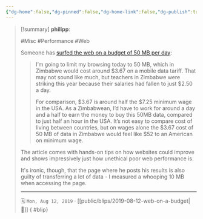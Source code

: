```yaml
---
{"dg-home":false,"dg-pinned":false,"dg-home-link":false,"dg-publish":true,"type":"blip","created-date":"2019-08-12T00:00:00","disabled rules":["yaml-title","yaml-title-alias","file-name-heading"],"title":"philipp @ 2019-08-12","dg-permalink":"2019/08/12/web-on-a-budget/","updated-date":"2025-04-30T22:27:34","dg-path":"blips/2019-08-12-web-on-a-budget.md","permalink":"/2019/08/12/web-on-a-budget/","dgPassFrontmatter":true,"created":"2019-08-12T00:00:00","updated":"2025-04-30T22:27:34"}
---
```


> [!summary] **philipp**:
>
> #Misc #Performance #Web
>
> Someone has [surfed the web on a budget of 50 MB per day](https://www.smashingmagazine.com/2019/07/web-on-50mb-budget/):
>
> > I’m going to limit my browsing today to 50 MB, which in Zimbabwe would cost around $3.67 on a mobile data tariff. That may not sound like much, but teachers in Zimbabwe were striking this year because their salaries had fallen to just $2.50 a day.
> >
> > For comparison, $3.67 is around half the $7.25 minimum wage in the USA. As a Zimbabwean, I’d have to work for around a day and a half to earn the money to buy this 50MB data, compared to just half an hour in the USA. It’s not easy to compare cost of living between countries, but on wages alone the $3.67 cost of 50 MB of data in Zimbabwe would feel like $52 to an American on minimum wage.
>
> The article comes with hands-on tips on how websites could improve and shows impressively just how unethical poor web performance is.
>
> It's ironic, though, that the page where he posts his results is also guilty of transferring a lot of data - I measured a whooping 10 MB when accessing the page.
> - - -
>
> 🗓️ `Mon, Aug 12, 2019` · [[public/blips/2019-08-12-web-on-a-budget\|🔗]]
{ #blip}

